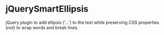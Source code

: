 jQuerySmartEllipsis
===================

jQuery plugin to add ellipsis ('...') to the text while preserving CSS properties (not) to wrap words and break lines.
